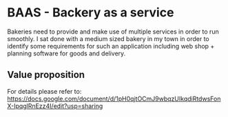 # BAAS - Backery as a service

Bakeries need to provide and make use of multiple services in
order to run smoothly. I sat done with a medium sized bakery in my
town in order to identify some requirements for such an
application including web shop + planning software for goods and delivery.

## Value proposition

For details please refer to: https://docs.google.com/document/d/1pH0qjtOCmJ9wbqzUIkqdiRtdwsFonX-IpqglRnEzz4I/edit?usp=sharing
